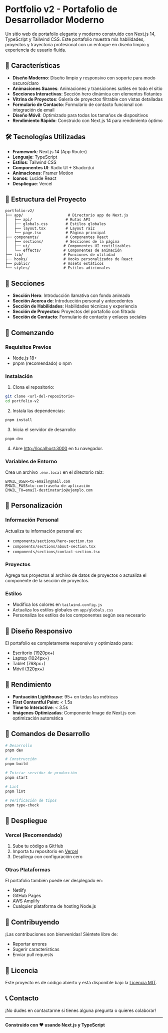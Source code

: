 # Portfolio v2 - Portafolio de Desarrollador Moderno

Un sitio web de portafolio elegante y moderno construido con Next.js 14, TypeScript y Tailwind CSS. Este portafolio muestra mis habilidades, proyectos y trayectoria profesional con un enfoque en diseño limpio y experiencia de usuario fluida.

## 🚀 Características

- **Diseño Moderno**: Diseño limpio y responsivo con soporte para modo oscuro/claro
- **Animaciones Suaves**: Animaciones y transiciones sutiles en todo el sitio
- **Secciones Interactivas**: Sección hero dinámica con elementos flotantes
- **Vitrina de Proyectos**: Galería de proyectos filtrable con vistas detalladas
- **Formulario de Contacto**: Formulario de contacto funcional con integración de email
- **Diseño Móvil**: Optimizado para todos los tamaños de dispositivos
- **Rendimiento Rápido**: Construido con Next.js 14 para rendimiento óptimo

## 🛠️ Tecnologías Utilizadas

- **Framework**: Next.js 14 (App Router)
- **Lenguaje**: TypeScript
- **Estilos**: Tailwind CSS
- **Componentes UI**: Radix UI + Shadcn/ui
- **Animaciones**: Framer Motion
- **Iconos**: Lucide React
- **Despliegue**: Vercel

## 📁 Estructura del Proyecto

```
portfolio-v2/
├── app/                    # Directorio app de Next.js
│   ├── api/               # Rutas API
│   ├── globals.css        # Estilos globales
│   ├── layout.tsx         # Layout raíz
│   └── page.tsx           # Página principal
├── components/            # Componentes React
│   ├── sections/          # Secciones de la página
│   ├── ui/               # Componentes UI reutilizables
│   └── effects/          # Componentes de animación
├── lib/                  # Funciones de utilidad
├── hooks/                # Hooks personalizados de React
├── public/               # Assets estáticos
└── styles/               # Estilos adicionales
```

## 🎨 Secciones

- **Sección Hero**: Introducción llamativa con fondo animado
- **Sección Acerca de**: Introducción personal y antecedentes
- **Sección de Habilidades**: Habilidades técnicas y experiencia
- **Sección de Proyectos**: Proyectos del portafolio con filtrado
- **Sección de Contacto**: Formulario de contacto y enlaces sociales

## 🚀 Comenzando

### Requisitos Previos

- Node.js 18+ 
- pnpm (recomendado) o npm

### Instalación

1. Clona el repositorio:
```bash
git clone <url-del-repositorio>
cd portfolio-v2
```

2. Instala las dependencias:
```bash
pnpm install
```

3. Inicia el servidor de desarrollo:
```bash
pnpm dev
```

4. Abre [http://localhost:3000](http://localhost:3000) en tu navegador.

### Variables de Entorno

Crea un archivo `.env.local` en el directorio raíz:

```env
EMAIL_USER=tu-email@gmail.com
EMAIL_PASS=tu-contraseña-de-aplicación
EMAIL_TO=email-destinatario@ejemplo.com
```

## 🎯 Personalización

### Información Personal
Actualiza tu información personal en:
- `components/sections/hero-section.tsx`
- `components/sections/about-section.tsx`
- `components/sections/contact-section.tsx`

### Proyectos
Agrega tus proyectos al archivo de datos de proyectos o actualiza el componente de la sección de proyectos.

### Estilos
- Modifica los colores en `tailwind.config.js`
- Actualiza los estilos globales en `app/globals.css`
- Personaliza los estilos de los componentes según sea necesario

## 📱 Diseño Responsivo

El portafolio es completamente responsivo y optimizado para:
- Escritorio (1920px+)
- Laptop (1024px+)
- Tablet (768px+)
- Móvil (320px+)

## 🌟 Rendimiento

- **Puntuación Lighthouse**: 95+ en todas las métricas
- **First Contentful Paint**: < 1.5s
- **Time to Interactive**: < 3.5s
- **Imágenes Optimizadas**: Componente Image de Next.js con optimización automática

## 🔧 Comandos de Desarrollo

```bash
# Desarrollo
pnpm dev

# Construcción
pnpm build

# Iniciar servidor de producción
pnpm start

# Lint
pnpm lint

# Verificación de tipos
pnpm type-check
```

## 🚢 Despliegue

### Vercel (Recomendado)
1. Sube tu código a GitHub
2. Importa tu repositorio en [Vercel](https://vercel.com)
3. Despliega con configuración cero

### Otras Plataformas
El portafolio también puede ser desplegado en:
- Netlify
- GitHub Pages
- AWS Amplify
- Cualquier plataforma de hosting Node.js

## 🤝 Contribuyendo

¡Las contribuciones son bienvenidas! Siéntete libre de:
- Reportar errores
- Sugerir características
- Enviar pull requests

## 📄 Licencia

Este proyecto es de código abierto y está disponible bajo la [Licencia MIT](LICENSE).

## 📞 Contacto

¡No dudes en contactarme si tienes alguna pregunta o quieres colaborar!

---

**Construido con ❤️ usando Next.js y TypeScript**